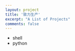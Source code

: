 ```yaml
---
layout: project
title: '致力生产'
excerpt: "A List of Projects"
comments: false
---
```


* shell
* python
